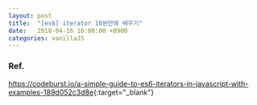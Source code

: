 ```yaml
---
layout: post
title:  "[es6] iterator 10분만에 배우기"
date:   2018-04-16 10:00:00 +0900
categories: vanillaJS
---
```



### Ref.
<https://codeburst.io/a-simple-guide-to-es6-iterators-in-javascript-with-examples-189d052c3d8e>{:target="_blank"}
